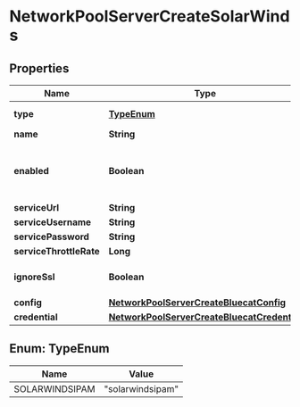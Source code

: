 

# NetworkPoolServerCreateSolarWinds

## Properties

Name | Type | Description | Notes
------------ | ------------- | ------------- | -------------
**type** | [**TypeEnum**](#TypeEnum) | Type Code (SolarWinds) | 
**name** | **String** | Name | 
**enabled** | **Boolean** | Can be used to enable / disable the network pool server. |  [optional]
**serviceUrl** | **String** | URL | 
**serviceUsername** | **String** | Username |  [optional]
**servicePassword** | **String** | Password |  [optional]
**serviceThrottleRate** | **Long** | Throttle Rate |  [optional]
**ignoreSsl** | **Boolean** | Disable SSL SNI Verification |  [optional]
**config** | [**NetworkPoolServerCreateBluecatConfig**](NetworkPoolServerCreateBluecatConfig.md) |  |  [optional]
**credential** | [**NetworkPoolServerCreateBluecatCredential**](NetworkPoolServerCreateBluecatCredential.md) |  |  [optional]



## Enum: TypeEnum

Name | Value
---- | -----
SOLARWINDSIPAM | &quot;solarwindsipam&quot;



